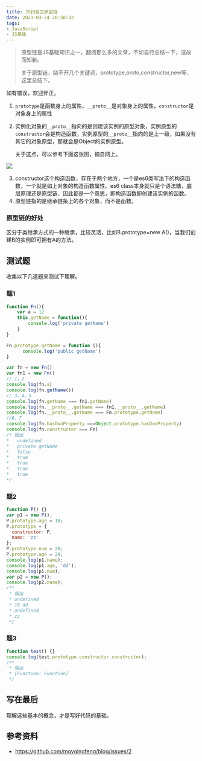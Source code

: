 ```yaml
---
title: JS扫盲之原型链
date: 2021-03-24 20:50:32
tags:
- JavaScript
- JS基础
---
```


> 原型链是JS基础知识之一，翻阅那么多的文章，不如自行总结一下，温故而知新。
>
> 关于原型链，绕不开几个关键词，prototype,proto,constructor,new等，这里总结下。



如有错误，欢迎斧正。

1. `prototype`是函数身上的属性，`__proto__`是对象身上的属性，`constructor`是对象身上的属性

2. 实例化对象的`__proto__`指向的是创建该实例的原型对象，实例原型的`constructor`会是构造函数，实例原型的`__proto__`指向的是上一级，如果没有其它的对象原型，那就会是Object的实例原型。

   关于这点，可以参考下面这张图，摘自网上。

![](https://static.1991421.cn/2021/2021-03-24-231347.jpeg)

3. constructor这个构造函数，存在于两个地方，一个是es6类写法下的构造函数，一个就是如上对象的构造函数属性。es6 class本身就只是个语法糖，底层原理还是原型链，因此都是一个意思，即构造函数即创建该实例的函数。
4. 原型链指的是继承链条上的各个对象，而不是函数。



### 原型链的好处

区分于类继承方式的一种继承，比较灵活，比如B.prototype=new A()，当我们创建B的实例即可拥有A的方法。



## 测试题

收集以下几道题来测试下理解。

### 题1

```javascript
function Fn(){
    var a = 12
    this.getName = function(){
        console.log('private getName')
    }
}

Fn.prototype.getName = function (){
      console.log('public getName')
}

var fn = new Fn()
var fn1 = new Fn()
// 1，2
console.log(fn.a)
console.log(fn.getName())
// 3，4，5
console.log(fn.getName === fn1.getName)
console.log(fn.__proto__.getName === fn1.__proto__.getName)
console.log(fn.__proto__.getName === Fn.prototype.getName)
//6，7
console.log(fn.hasOwnProperty ===Object.prototype.hasOwnProperty)
console.log(fn.constructor === Fn)
/* 输出
*   undefined
*   private getName
*   false
*   true
*   true
*   true
*   true
*/
```

### 题2

```javascript
function P() {}
var p1 = new P();
P.prototype.age = 18;
P.prototype = {
  constructor: P,
  name: 'zz'
};
P.prototype.num = 20;
P.prototype.age = 20;
console.log(p1.name);
console.log(p1.age, 'dd');
console.log(p1.num);
var p2 = new P();
console.log(p2.name);
/**
 * 输出
 * undefined
 * 18 dd
 * undefined
 * zz
 */
```

### 题3

```javascript
function test() {}
console.log(test.prototype.constructor.constructor);
/**
 * 输出
 * [Function: Function]
 */
```



## 写在最后

理解这些基本的概念，才是写好代码的基础。



## 参考资料

- https://github.com/mqyqingfeng/blog/issues/2
